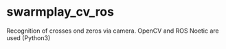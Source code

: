 # swarmplay_cv_ros

Recognition of crosses ond zeros via camera. OpenCV and ROS Noetic are used (Python3)
